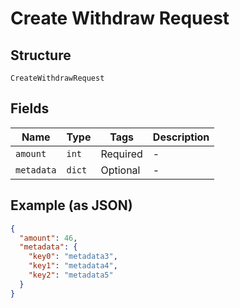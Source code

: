 
# Create Withdraw Request

## Structure

`CreateWithdrawRequest`

## Fields

| Name | Type | Tags | Description |
|  --- | --- | --- | --- |
| `amount` | `int` | Required | - |
| `metadata` | `dict` | Optional | - |

## Example (as JSON)

```json
{
  "amount": 46,
  "metadata": {
    "key0": "metadata3",
    "key1": "metadata4",
    "key2": "metadata5"
  }
}
```

